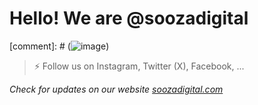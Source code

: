 
# Hello! We are @soozadigital 

[comment]: # (![image](https://images.builderservices.io/s/cdn/v1.0/i/m?url=https%3A%2F%2Fstorage.googleapis.com%2Fproduction-hostgator_brasil-v1-0-9%2F279%2F24279%2FYuCL06O3%2Feac3d89c0d8d4d0f94582f4e8ccceaf4&methods=resize%2C1200%2C5000))

> ⚡ Follow us on Instagram, Twitter (X), Facebook, ... 

*Check for updates on our website [soozadigital.com](https://soozadigital.com "Where your ideias turn into reality")* 
